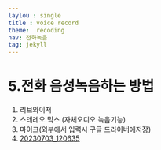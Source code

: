 ```yaml
---
laylou : single
title : voice record
theme:  recoding
nav: 전화녹음
tag: jekyll
---
```


# 5.전화 음성녹음하는 방법
1. 리브와이저
2. 스테레오 믹스 (자체오디오 녹음기능)
3. 마이크(외부에서 입력시 구글 드라이버에저장)
4. [20230703_120635](https://github.com/kchair777/kchair777.github.io/assets/36319960/b5e5f32d-b262-4988-81b1-6f09631207b0)